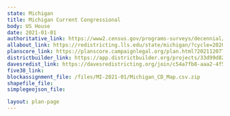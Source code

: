 ```yaml
---
state: Michigan
title: Michigan Current Congressional
body: US House
date: 2021-01-01
authoritative_link: https://www2.census.gov/programs-surveys/decennial/2020/data/01-Redistricting_File--PL_94-171/Michigan/
allabout_link: https://redistricting.lls.edu/state/michigan/?cycle=2020&level=&startdate=
planscore_link: https://planscore.campaignlegal.org/plan.html?20211207T205920.398278265Z
districtbuilder_link: https://app.districtbuilder.org/projects/33d99d82-c1bf-4925-b4b8-70056638532f
davesredist_link: https://davesredistricting.org/join/c54a7fb8-aaa2-4f53-b742-03eb00b83b23
five38_link:
blockassignment_file: /files/MI-2021-01/Michigan_CD_Map.csv.zip
shapefile_file:
simplegeojson_file:

layout: plan-page
---
```

